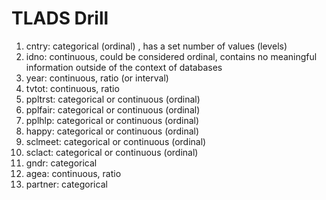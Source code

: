 # TLADS Drill

1. cntry: categorical (ordinal) , has a set number of values (levels)
2. idno: continuous, could be considered ordinal, contains no meaningful information outside of the context of databases
3. year: continuous, ratio (or interval)
4. tvtot: continuous, ratio
5. ppltrst: categorical or continuous (ordinal)
6. pplfair: categorical or continuous (ordinal)
7. pplhlp: categorical or continuous (ordinal)
8. happy: categorical or continuous (ordinal)
9. sclmeet: categorical or continuous (ordinal)
10. sclact: categorical or continuous (ordinal)
11. gndr: categorical
12. agea: continuous, ratio
13. partner: categorical